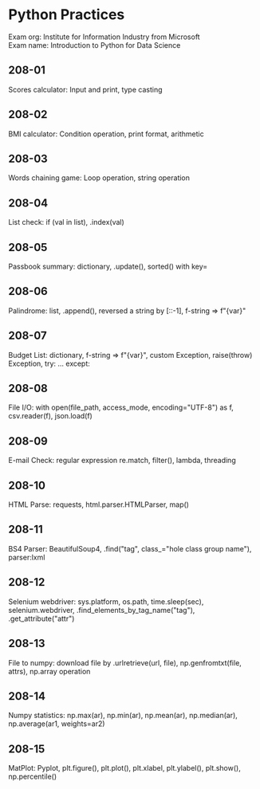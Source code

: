 # Python Practices

Exam org: Institute for Information Industry from Microsoft  
Exam name: Introduction to Python for Data Science  

## 208-01
Scores calculator: Input and print, type casting  

## 208-02
BMI calculator: Condition operation, print format, arithmetic  

## 208-03
Words chaining game: Loop operation, string operation  

## 208-04
List check: if (val in list), .index(val)  

## 208-05
Passbook summary: dictionary, .update(), sorted() with key=  

## 208-06
Palindrome: list, .append(), reversed a string by [::-1], f-string => f"{var}"  

## 208-07
Budget List: dictionary, f-string => f"{var}", custom Exception, raise(throw) Exception, try: ... except:  

## 208-08
File I/O: with open(file_path, access_mode, encoding="UTF-8") as f, csv.reader(f), json.load(f)  

## 208-09
E-mail Check: regular expression re.match, filter(), lambda, threading  

## 208-10
HTML Parse: requests, html.parser.HTMLParser, map()

## 208-11
BS4 Parser: BeautifulSoup4, .find("tag", class_="hole class group name"), parser:lxml  

## 208-12
Selenium webdriver: sys.platform, os.path, time.sleep(sec), selenium.webdriver, .find_elements_by_tag_name("tag"), .get_attribute("attr")  

## 208-13
File to numpy: download file by .urlretrieve(url, file), np.genfromtxt(file, attrs), np.array operation  

## 208-14
Numpy statistics: np.max(ar), np.min(ar), np.mean(ar), np.median(ar), np.average(ar1, weights=ar2)  

## 208-15
MatPlot: Pyplot, plt.figure(), plt.plot(), plt.xlabel, plt.ylabel(), plt.show(), np.percentile()  

